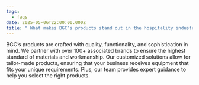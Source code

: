 ```yaml
---
tags:
  - faqs
date: 2025-05-06T22:00:00.000Z
title: " What makes BGC’s products stand out in the hospitality industry?"
---
```

BGC’s products are crafted with quality, functionality, and sophistication in mind. We partner with over 100+ associated brands to ensure the highest standard of materials and workmanship. Our customized solutions allow for tailor-made products, ensuring that your business receives equipment that fits your unique requirements. Plus, our team provides expert guidance to help you select the right products.
